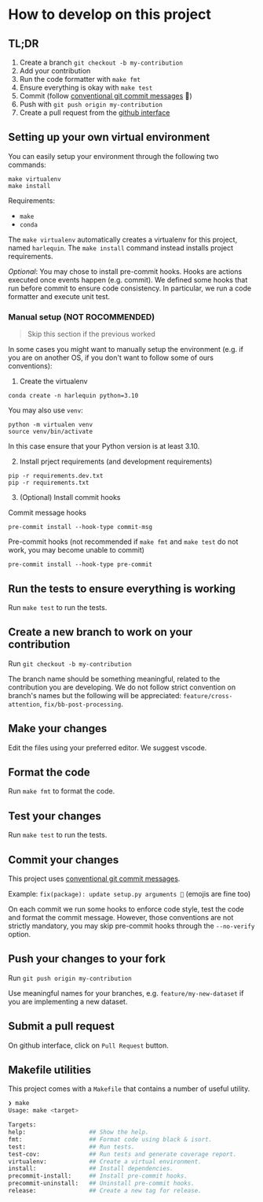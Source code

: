 # How to develop on this project

## TL;DR

1. Create a branch `git checkout -b my-contribution`
2. Add your contribution
3. Run the code formatter with `make fmt`
4. Ensure everything is okay with `make test`
5. Commit (follow [conventional git commit messages](https://www.conventionalcommits.org/en/v1.0.0/) 🙏)
6. Push with `git push origin my-contribution`
7. Create a pull request from the [github interface](https://github.com/lparolari/harlequin)

## Setting up your own virtual environment

You can easily setup your environment through the following two commands:

```
make virtualenv
make install
```

Requirements: 
- `make`
- `conda`

The `make virtualenv` automatically creates a virtualenv for this project, named `harlequin`. The `make install` command instead installs project requirements. 

*Optional*: You may chose to install pre-commit hooks. Hooks are actions executed once events happen (e.g. commit). We defined some hooks that run before commit to ensure code consistency. In particular, we run a code formatter and execute unit test.

### Manual setup (NOT ROCOMMENDED)

> Skip this section if the previous worked

In some cases you might want to manually setup the environment (e.g. if you are on another OS, if you don't want to follow some of ours conventions):

1. Create the virtualenv

```
conda create -n harlequin python=3.10
```

You may also use `venv`:

```
python -m virtualen venv
source venv/bin/activate
```

In this case ensure that your Python version is at least 3.10.

2. Install prject requirements (and development requirements)

```
pip -r requirements.dev.txt
pip -r requirements.txt
```

3. (Optional) Install commit hooks

Commit message hooks

```
pre-commit install --hook-type commit-msg
```

Pre-commit hooks (not recommended if `make fmt` and `make test` do not work, you may become unable to commit)

```
pre-commit install --hook-type pre-commit
```

## Run the tests to ensure everything is working

Run `make test` to run the tests.

## Create a new branch to work on your contribution

Run `git checkout -b my-contribution`

The branch name should be something meaningful, related to the contribution you are developing. We do not follow strict convention on branch's names but the following will be appreciated: `feature/cross-attention`, `fix/bb-post-processing`.

## Make your changes

Edit the files using your preferred editor. We suggest vscode.

## Format the code

Run `make fmt` to format the code.

## Test your changes

Run `make test` to run the tests.

## Commit your changes

This project uses [conventional git commit messages](https://www.conventionalcommits.org/en/v1.0.0/). 

Example: `fix(package): update setup.py arguments 🎉` (emojis are fine too)

On each commit we run some hooks to enforce code style, test the code and format the commit message. However, those conventions are not strictly mandatory, you may skip pre-commit hooks through the `--no-verify` option.


## Push your changes to your fork

Run `git push origin my-contribution`

Use meaningful names for your branches, e.g. `feature/my-new-dataset` if you are implementing a new dataset. 

## Submit a pull request

On github interface, click on `Pull Request` button.

## Makefile utilities

This project comes with a `Makefile` that contains a number of useful utility.

```bash 
❯ make
Usage: make <target>

Targets:
help:                  ## Show the help.
fmt:                   ## Format code using black & isort.
test:                  ## Run tests.
test-cov:              ## Run tests and generate coverage report.
virtualenv:            ## Create a virtual environment.
install:               ## Install dependencies.
precommit-install:     ## Install pre-commit hooks.
precommit-uninstall:   ## Uninstall pre-commit hooks.
release:               ## Create a new tag for release.
```